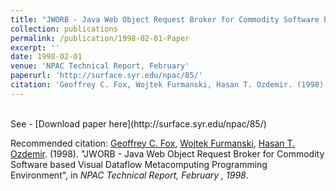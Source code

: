 ```yaml
---
title: "JWORB - Java Web Object Request Broker for Commodity Software based Visual Dataflow Metacomputing Programming Environment"
collection: publications
permalink: /publication/1998-02-01-Paper
excerpt: ''
date: 1998-02-01
venue: 'NPAC Technical Report, February'
paperurl: 'http://surface.syr.edu/npac/85/'
citation: 'Geoffrey C. Fox, Wojtek Furmanski, Hasan T. Ozdemir. (1998). &quot;JWORB - Java Web Object Request Broker for Commodity Software based Visual Dataflow Metacomputing Programming Environment&quot;, in <i>NPAC Technical Report, February, 1998</i>.'
---
```


<br>
See
- [Download paper here](http://surface.syr.edu/npac/85/)


Recommended citation: [Geoffrey C. Fox](https://www.linkedin.com/in/geoffrey-fox-10581a1/), [Wojtek Furmanski](https://www.linkedin.com/in/wojtek-furmanski-30248957/), [Hasan T. Ozdemir](https://www.linkedin.com/in/hasantimucinozdemir/). (1998). "JWORB - Java Web Object Request Broker for Commodity Software based Visual Dataflow Metacomputing Programming Environment", in <i>NPAC Technical Report, February , 1998</i>.
